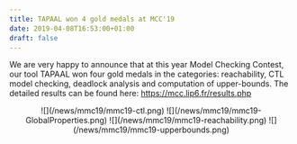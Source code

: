 ```yaml
---
title: TAPAAL won 4 gold medals at MCC'19
date: 2019-04-08T16:53:00+01:00
draft: false
---
```


We are very happy to announce that at this year Model Checking Contest, our tool TAPAAL won four gold medals in the categories: reachability, CTL model checking, deadlock analysis and computation of upper-bounds. The detailed results can be found here: https://mcc.lip6.fr/results.php

<center>
![](/news/mmc19/mmc19-ctl.png)
![](/news/mmc19/mmc19-GlobalProperties.png)
![](/news/mmc19/mmc19-reachability.png)
![](/news/mmc19/mmc19-upperbounds.png)
</center>
